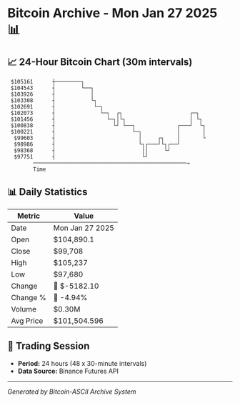 # Bitcoin Archive - Mon Jan 27 2025 📊

## 📈 24-Hour Bitcoin Chart (30m intervals)

```
 $105161      ┼────────┐                                       
 $104543      ┤        └──┐                                    
 $103926      ┤           │                                    
 $103308      ┤           └┐                                   
 $102691      ┤            └─┐                                 
 $102073      ┤              └─┐  ┌┐                     ┌─┐   
 $101456      ┤                └─┐│└┐                    │ └┐  
 $100838      ┤                  └┘ └──┐             ┌───┘  └┐ 
 $100221      ┤                        └─┐           │       │ 
  $99603      ┤                          │     ┌┐    │       └ 
  $98986      ┤                          └┐┌───┘└┐┌──┘         
  $98368      ┤                           ││     └┘            
  $97751      ┤                           └┘                   
        ────────────────────────────────────────────────→
        Time
```

## 📊 Daily Statistics

| Metric | Value |
|--------|-------|
| Date | Mon Jan 27 2025 |
| Open | $104,890.1 |
| Close | $99,708 |
| High | $105,237 |
| Low | $97,680 |
| Change | 🔴 $-5182.10 |
| Change % | 🔴 -4.94% |
| Volume | $0.30M |
| Avg Price | $101,504.596 |

## 📅 Trading Session

- **Period:** 24 hours (48 x 30-minute intervals)
- **Data Source:** Binance Futures API

---
*Generated by Bitcoin-ASCII Archive System*
